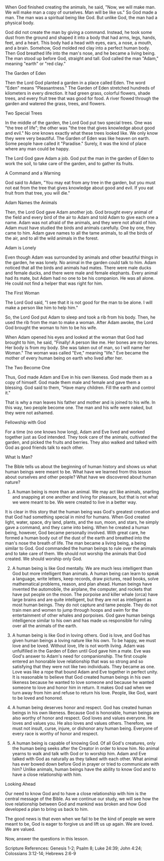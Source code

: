 When God finished creating the animals, he said, "Now, we will make man. We will make man a copy of ourselves. Man will be like us." So God made a man. The man was a spiritual being like God. But unlike God, the man had a physical body.

God did not create the man by giving a command. Instead, he took some dust from the ground and shaped it into a body that had arms, legs, hands, feet, and a heart. This body had a head with eyes, ears, a nose, a mouth, and a brain. Somehow, God molded red clay into a perfect human body. Then God breathed life into the man's nose, and he became a living being. The man stood up before God, straight and tall. God called the man "Adam," meaning "earth" or "red clay."

The Garden of Eden

Then the Lord God planted a garden in a place called Eden. The word "Eden" means "Pleasantness." The Garden of Eden stretched hundreds of kilometers in every direction. It had green grass, colorful flowers, shade trees, and every fruit tree that was good for food. A river flowed through the garden and watered the grass, trees, and flowers.

Two Special Trees

In the middle of the garden, the Lord God put two special trees. One was "the tree of life"; the other was "the tree that gives knowledge about good and evil." No one knows exactly what these trees looked like. We only know they were very beautiful. The Garden of Eden was like heaven on earth. Some people have called it "Paradise." Surely, it was the kind of place where any man could be happy.

The Lord God gave Adam a job. God put the man in the garden of Eden to work the soil, to take care of the garden, and to gather its fruits.

A Command and a Warning

God said to Adam, "You may eat from any tree in the garden, but you must not eat from the tree that gives knowledge about good and evil. If you eat fruit from that tree, you will die."

Adam Names the Animals

Then, the Lord God gave Adam another job. God brought every animal of the field and every bird of the air to Adam and told Adam to give each one a name. Adam was not afraid of the animals, and they were not afraid of him. Adam must have studied the birds and animals carefully. One by one, they came to him. Adam gave names to all the tame animals, to all the birds of the air, and to all the wild animals in the forest.

Adam is Lonely

Even though Adam was surrounded by animals and other beautiful things in the garden, he was lonely. No animal in the garden could talk to him. Adam noticed that all the birds and animals had mates. There were male ducks and female ducks, and there were male and female elephants. Every animal had its mate, but Adam had no one to be his companion. He was all alone. He could not find a helper that was right for him.

The First Woman

The Lord God said, "I see that it is not good for the man to be alone. I will make a person like him to help him."

So, the Lord God put Adam to sleep and took a rib from his body. Then, he used the rib from the man to make a woman. After Adam awoke, the Lord God brought the woman to him to be his wife.

When Adam opened his eyes and looked at the woman that God had brought to him, he said, "Finally! A person like me. Her bones are my bones. Her body is from my body. She was taken out of man, so I will name her Woman." The woman was called "Eve," meaning "life." Eve became the mother of every human being on earth who lived after her.

The Two Become One

Thus, God made Adam and Eve in his own likeness. God made them as a copy of himself. God made them male and female and gave them a blessing. God said to them, "Have many children. Fill the earth and control it."

That is why a man leaves his father and mother and is joined to his wife. In this way, two people become one. The man and his wife were naked, but they were not ashamed.

Fellowship with God

For a time (no one knows how long), Adam and Eve lived and worked together just as God intended. They took care of the animals, cultivated the garden, and picked the fruits and berries. They also walked and talked with God as good friends talk to each other.

What Is Man?

The Bible tells us about the beginning of human history and shows us what human beings were meant to be. What have we learned from this lesson about ourselves and other people? What have we discovered about human nature?

1. A human being is more than an animal. We may act like animals, snarling and snapping at one another and living for pleasure, but that is not what we were meant to be. We were created to live in a better way.

It is clear in this story that the human being was God's greatest creation and that God had something special in mind for humans. When God created light, water, space, dry land, plants, and the sun, moon, and stars, he simply gave a command, and they came into being. When he created a human being, however, God became personally involved. With great care, he formed a human body out of the dust of the earth and breathed into the man's nose the breath of life. The man became a living being, a being similar to God. God commanded the human beings to rule over the animals and to take care of them. We should not worship the animals that God created. We should worship only God.

2. A human being is like God mentally. We are much less intelligent than God but more intelligent than animals. A human being can learn to speak a language, write letters, keep records, draw pictures, read books, solve mathematical problems, reason, and plan ahead. Human beings have invented the automobile, the airplane, the computer, and rockets that have put people on the moon. The porpoise and killer whale (orca) have large brains and are quite intelligent, but they are not as intelligent as most human beings. They do not capture and tame people. They do not train men and women to jump through hoops and swim for the entertainment of other whales and porpoises. God gave human beings intelligence similar to his own and has made us responsible for ruling over all the animals of the earth.

3. A human being is like God in loving others. God is love, and God has given human beings a loving nature like his own. To be happy, we must love and be loved. Without love, life is not worth living. Adam was unfulfilled in the Garden of Eden until God gave him a mate. Eve was God's answer to Adam's need for companionship. The first couple entered an honorable love relationship that was so strong and so satisfying that they were not like two individuals. They became as one. Love was like a rope that bound Adam and Eve together in perfect unity. It is reasonable to believe that God created human beings in his own likeness because he wanted to love someone and because he wanted someone to love and honor him in return. It makes God sad when we turn away from him and refuse to return his love. People, like God, want to be loved and honored.

4. A human being deserves honor and respect. God has created human beings in his own likeness. Because God is honorable, human beings are also worthy of honor and respect. God loves and values everyone. He loves and values you. He also loves and values others. Therefore, we must not insult, curse, injure, or dishonor any human being. Everyone of every race is worthy of honor and respect.

5. A human being is capable of knowing God. Of all God's creatures, only the human being seeks after the Creator in order to know him. No animal yearns to walk and talk with God or to worship him. Adam and Eve talked with God as naturally as they talked with each other. What animal has ever bowed down before God in prayer or tried to communicate with him? Unlike animals, human beings have the ability to know God and to have a close relationship with him.

Looking Ahead

Our need to know God and to have a close relationship with him is the central message of the Bible. As we continue our study, we will see how the love relationship between God and mankind was broken and how God developed a plan to bring us back to him.

The good news is that even when we fail to be the kind of people we were meant to be, God is eager to forgive us and lift us up again. We are loved. We are valued.

Now, answer the questions in this lesson.

Scripture References: Genesis 1-2; Psalm 8; Luke 24:39; John 4:24; Colossians 3:12-14; Hebrews 2:6-9

